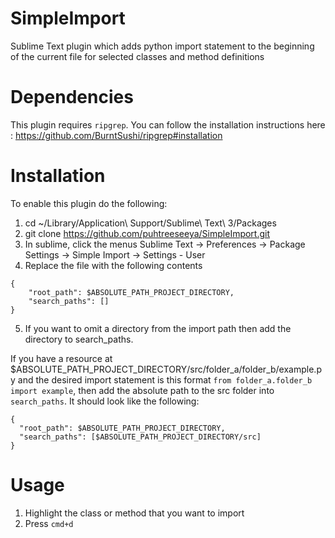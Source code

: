 # SimpleImport

Sublime Text plugin which adds python import statement to the beginning of the current file for selected classes and method definitions

# Dependencies

This plugin requires `ripgrep`. You can follow the installation instructions here : https://github.com/BurntSushi/ripgrep#installation

# Installation

To enable this plugin do the following: 
1. cd ~/Library/Application\ Support/Sublime\ Text\ 3/Packages
2. git clone https://github.com/puhtreeseeya/SimpleImport.git
3. In sublime, click the menus Sublime Text → Preferences → Package Settings → Simple Import → Settings - User
4. Replace the file with the following contents 
```
{
    "root_path": $ABSOLUTE_PATH_PROJECT_DIRECTORY,
    "search_paths": []
}
```
5. If you want to omit a directory from the import path then add the directory to search_paths. 

If you have a resource at $ABSOLUTE_PATH_PROJECT_DIRECTORY/src/folder_a/folder_b/example.py and the desired import statement is this format `from folder_a.folder_b import example`, then add the absolute path to the src folder into `search_paths`. It should look like the following:
```
{
  "root_path": $ABSOLUTE_PATH_PROJECT_DIRECTORY,
  "search_paths": [$ABSOLUTE_PATH_PROJECT_DIRECTORY/src]
} 
```

# Usage

1. Highlight the class or method that you want to import
2. Press `cmd+d` 
